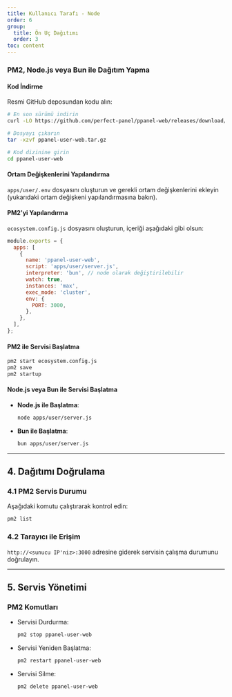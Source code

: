 ```yaml
---
title: Kullanıcı Tarafı - Node
order: 6
group: 
  title: Ön Uç Dağıtımı
  order: 3
toc: content
---
```


### PM2, Node.js veya Bun ile Dağıtım Yapma

#### Kod İndirme

Resmi GitHub deposundan kodu alın:

```bash
# En son sürümü indirin
curl -LO https://github.com/perfect-panel/ppanel-web/releases/download/v1.0.0/ppanel-user-web.tar.gz

# Dosyayı çıkarın
tar -xzvf ppanel-user-web.tar.gz

# Kod dizinine girin
cd ppanel-user-web
```

#### Ortam Değişkenlerini Yapılandırma

`apps/user/.env` dosyasını oluşturun ve gerekli ortam değişkenlerini ekleyin (yukarıdaki ortam değişkeni yapılandırmasına bakın).

#### PM2'yi Yapılandırma

`ecosystem.config.js` dosyasını oluşturun, içeriği aşağıdaki gibi olsun:

```javascript
module.exports = {
  apps: [
    {
      name: 'ppanel-user-web',
      script: 'apps/user/server.js',
      interpreter: 'bun', // node olarak değiştirilebilir
      watch: true,
      instances: 'max',
      exec_mode: 'cluster',
      env: {
        PORT: 3000,
      },
    },
  ],
};
```

#### PM2 ile Servisi Başlatma

```bash
pm2 start ecosystem.config.js
pm2 save
pm2 startup
```

#### Node.js veya Bun ile Servisi Başlatma

- **Node.js ile Başlatma**:

  ```bash
  node apps/user/server.js
  ```

- **Bun ile Başlatma**:

  ```bash
  bun apps/user/server.js
  ```

---

## **4. Dağıtımı Doğrulama**

### **4.1 PM2 Servis Durumu**

Aşağıdaki komutu çalıştırarak kontrol edin:

```bash
pm2 list
```

### **4.2 Tarayıcı ile Erişim**

`http://<sunucu IP'niz>:3000` adresine giderek servisin çalışma durumunu doğrulayın.

---

## **5. Servis Yönetimi**

### **PM2 Komutları**

- Servisi Durdurma:

  ```bash
  pm2 stop ppanel-user-web
  ```

- Servisi Yeniden Başlatma:

  ```bash
  pm2 restart ppanel-user-web
  ```

- Servisi Silme:

  ```bash
  pm2 delete ppanel-user-web
  ```

